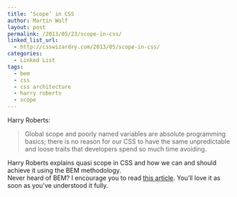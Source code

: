 ```yaml
---
title: ‘Scope’ in CSS
author: Martin Wolf
layout: post
permalink: /2013/05/23/scope-in-css/
linked_list_url:
  - http://csswizardry.com/2013/05/scope-in-css/
categories:
  - Linked List
tags:
  - bem
  - css
  - css architecture
  - harry roberts
  - scope
---
```

<p class="linked-list-quote-author">
  Harry Roberts:
</p>

> Global scope and poorly named variables are absolute programming basics; there is no reason for our CSS to have the same unpredictable and loose traits that developers spend so much time avoiding.

Harry Roberts explains quasi scope in CSS and how we can and should achieve it using the BEM methodology.  
Never heard of BEM? I encourage you to read [this article][1]. You&#8217;ll love it as soon as you&#8217;ve understood it fully.

 [1]: http://csswizardry.com/2013/01/mindbemding-getting-your-head-round-bem-syntax/